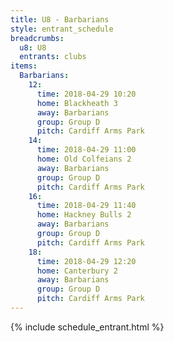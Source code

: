 ```yaml
---
title: U8 - Barbarians
style: entrant_schedule
breadcrumbs:
  u8: U8
  entrants: clubs
items:
  Barbarians:
    12:
      time: 2018-04-29 10:20
      home: Blackheath 3
      away: Barbarians
      group: Group D
      pitch: Cardiff Arms Park
    14:
      time: 2018-04-29 11:00
      home: Old Colfeians 2
      away: Barbarians
      group: Group D
      pitch: Cardiff Arms Park
    16:
      time: 2018-04-29 11:40
      home: Hackney Bulls 2
      away: Barbarians
      group: Group D
      pitch: Cardiff Arms Park
    18:
      time: 2018-04-29 12:20
      home: Canterbury 2
      away: Barbarians
      group: Group D
      pitch: Cardiff Arms Park
---
```


{% include schedule_entrant.html %}

